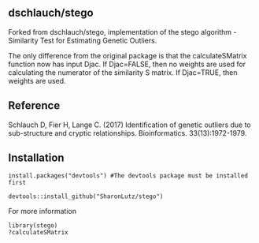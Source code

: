 ## dschlauch/stego
Forked from  dschlauch/stego, implementation of the stego algorithm - Similarity Test for Estimating Genetic Outliers.


The only difference from the original package is that the calculateSMatrix function now has input Djac. If Djac=FALSE, then no 
weights are used for calculating the numerator of the similarity S matrix. If Djac=TRUE, then weights are used.

## Reference
Schlauch D, Fier H, Lange C. (2017) Identification of genetic outliers due to sub-structure and cryptic relationships. Bioinformatics. 33(13):1972-1979.

## Installation
```
install.packages("devtools") #The devtools package must be installed first

devtools::install_github("SharonLutz/stego")
```

For more information
```
library(stego)
?calculateSMatrix
```
